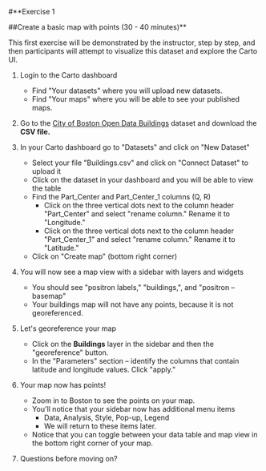 #**Exercise 1

##Create a basic map with points (30 - 40 minutes)**

This first exercise will be demonstrated by the instructor, step by step, and then participants will attempt to visualize this dataset and explore the Carto UI.

1. Login to the Carto dashboard
   * Find "Your datasets" where you will upload new datasets.
   * Find "Your maps" where you will be able to see your published maps.

2. Go to the [City of Boston Open Data Buildings](https://data.boston.gov/dataset/buildings) dataset and download the **CSV file.**

3. In your Carto dashboard go to "Datasets" and click on "New Dataset"
   * Select your file "Buildings.csv" and click on "Connect Dataset" to upload it
   * Click on the dataset in your dashboard and you will be able to view the table
   * Find the Part_Center and Part_Center_1 columns (Q, R)
      * Click on the three vertical dots next to the column header "Part_Center" and select "rename column." Rename it to "Longitude."
      * Click on the three vertical dots next to the column header "Part_Center_1" and select "rename column." Rename it to "Latitude."
   * Click on "Create map" (bottom right corner)

4. You will now see a map view with a sidebar with layers and widgets
   * You should see "positron labels," "buildings,", and "positron – basemap"
   * Your buildings map will not have any points, because it is not georeferenced.

5. Let's georeference your map
   * Click on the **Buildings** layer in the sidebar and then the "georeference" button.
   * In the "Parameters" section – identify the columns that contain latitude and longitude values. Click "apply."

6. Your map now has points!
   * Zoom in to Boston to see the points on your map.
   * You'll notice that your sidebar now has additional menu items
     * Data, Analysis, Style, Pop-up, Legend
     * We will return to these items later.
   * Notice that you can toggle between your data table and map view in the bottom right corner of your map.

7. Questions before moving on?
